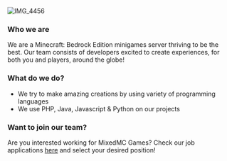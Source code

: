 ![IMG_4456](https://github.com/MixedMC/.github/assets/86055764/bdc8b20a-18f0-4f62-8c8e-9bb616f2301f)

### Who we are

We are a Minecraft: Bedrock Edition minigames server thriving to be the best. Our team consists of developers excited to create experiences, for both you and players, around the globe! 

### What do we do?

- We try to make amazing creations by using variety of programming languages
- We use PHP, Java, Javascript & Python on our projects

### Want to join our team?

Are you interested working for MixedMC Games? Check our job applications [here](https://mixedmc.com/apply) and select your desired position!
